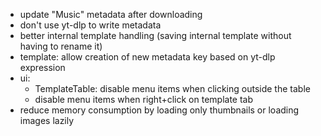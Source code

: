 * update "Music" metadata after downloading
* don't use yt-dlp to write metadata
* better internal template handling (saving internal template without having to rename it)
* template: allow creation of new metadata key based on yt-dlp expression
* ui:
  * TemplateTable: disable menu items when clicking outside the table
  * disable menu items when right+click on template tab
* reduce memory consumption by loading only thumbnails or loading images lazily